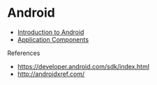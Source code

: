 # Android
- [Introduction to Android](./introduction/README.md)
- [Application Components](./app-components/README.md)

References
- https://developer.android.com/sdk/index.html
- http://androidxref.com/
